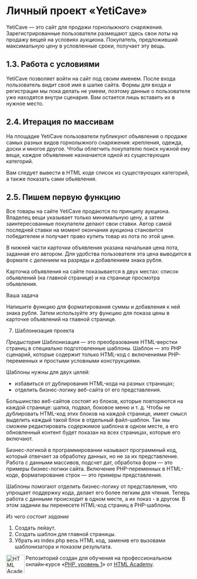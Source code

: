 # Личный проект «YetiCave»

YetiCave — это сайт для продажи горнолыжного снаряжения. Зарегистрированные пользователи размещают здесь свои лоты на продажу вещей на условиях аукциона. Покупатель, предложивший максимальную цену в условленные сроки, получает эту вещь.

## 1.3. Работа с условиями

YetiCave позволяет войти на сайт под своим именем. После входа пользователь видит своё имя в шапке сайта. Формы для входа и регистрации мы пока делать не умеем, поэтому данные о пользователе уже находятся внутри сценария. Вам остается лишь вставить их в нужное место.

## 2.4. Итерация по массивам

На площадке YetiCave пользователи публикуют объявления о продаже самых разных видов горнолыжного снаряжения: крепления, одежда, доски и многое другое. Чтобы облегчить покупателю поиск нужной ему вещи, каждое объявление назначается одной из существующих категорий.

Вам следует вывести в HTML коде список из существующих категорий, а также показать сами обьявления.

## 2.5. Пишем первую функцию

Все товары на сайте YetiCave продаются по принципу аукциона. Владелец вещи указывает только минимальную цену, а затем заинтересованные покупатели делают свои ставки. Автор самой последней ставки на момент окончания аукциона становится победителем и получает право купить товар из лота по этой цене.

В нижней части карточки объявления указана начальная цена лота, заданная его автором. Для удобства пользователя эта цена выводится в формате с делением на разряды и добавлением знака рубля.

Карточка объявления на сайте показывается в двух местах: список обьявлений (на главной странице) и на странице просмотра обьявления.

Ваша задача

Напишите функцию для форматирования суммы и добавления к ней знака рубля. Затем используйте эту функцию для показа цены в карточке объявлений на главной странице.

7. Шаблонизация проекта

*Предыстория*
Шаблонизация — это преобразование HTML-верстки страниц в специально подготовленные шаблоны.
Шаблон — это PHP сценарий, которые содержит только HTML-код с включениями PHP-переменных и простыми условными конструкциями.

Шаблоны нужны для двух целей:
- избавиться от дублирования HTML-кода на разных страницах;
- отделить бизнес-логику веб-сайта от его представления.

Большинство веб-сайтов состоят из блоков, которые повторяются на каждой странице: шапка, подвал, боковое меню и т. д. Чтобы не дублировать HTML-код этих блоков на каждой странице, имеет смысл выделить каждый такой блок в отдельный файл-шаблон. Так мы сможем редактировать содержимое шаблона в одном месте, а его обновленный контент будет показан на всех страницах, которые его включают.

Бизнес-логикой в программировании называют программный код, который отвечает за обработку данных, но не за их представление. Работа с данными массивов, подсчет дат, обработка форм — это примеры бизнес-логики сайта. Включение PHP-переменных в HTML-коде, форматирование строк — это примеры представления.

Шаблоны помогают отделить бизнес-логику от представления, что упрощает поддержку кода, делает его более легким для чтения. Теперь работа с данными происходит в одном месте, а их показ - в другом. В этом задании вы перенесете HTML-код страниц в PHP-шаблоны.

*Из чего состоит задание*
1. Создать лейаут.
2. Создать шаблон для главной страницы.
3. Убрать из index.php весь HTML код, заменив его вызовами шаблонизатора и показом результата.

<a href="https://htmlacademy.ru/intensive/php"><img align="left" width="50" height="50" alt="HTML Academy" src="https://up.htmlacademy.ru/static/img/intensive/php/logo-for-github-2.png"></a>

Репозиторий создан для обучения на профессиональном онлайн‑курсе «[PHP, уровень 1](https://htmlacademy.ru/intensive/php)» от [HTML Academy](https://htmlacademy.ru).
